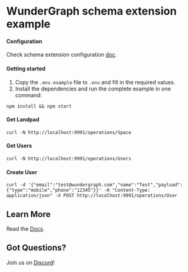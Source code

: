 # WunderGraph schema extension example

#### Configuration

Check schema extension configuration [doc](https://docs.wundergraph.com/docs/wundergraph-config-ts-reference/configure-schema-extension).

#### Getting started

1. Copy the `.env.example` file to `.env` and fill in the required values.
2. Install the dependencies and run the complete example in one command:

```shell
npm install && npm start
```

#### Get Landpad

```shell
curl -N http://localhost:9991/operations/Space
```

#### Get Users

```shell
curl -N http://localhost:9991/operations/Users
```

#### Create User

```shell
curl -d '{"email":"test@wundergraph.com","name":"Test","payload": {"type":"mobile","phone":"12345"}}' -H "Content-Type: application/json" -X POST http://localhost:9991/operations/User
```

## Learn More

Read the [Docs](https://wundergraph.com/docs).

## Got Questions?

Join us on [Discord](https://wundergraph.com/discord)!
